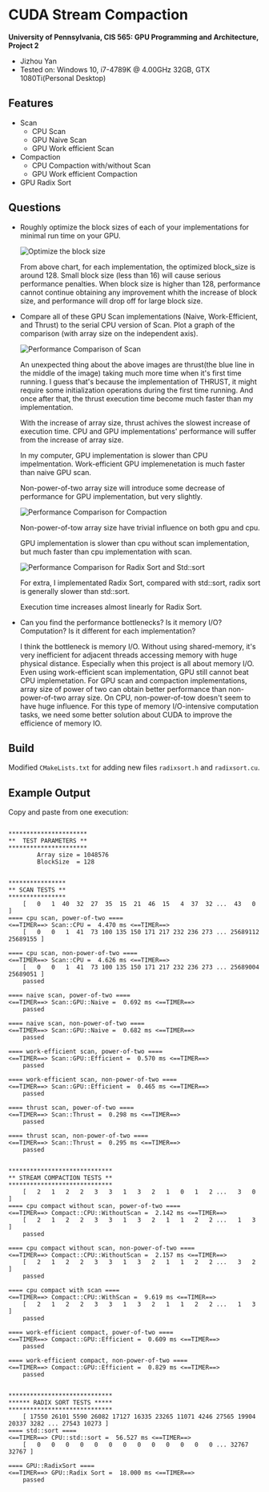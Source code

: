 CUDA Stream Compaction
======================

**University of Pennsylvania, CIS 565: GPU Programming and Architecture, Project 2**

* Jizhou Yan
* Tested on: Windows 10, i7-4789K @ 4.00GHz 32GB, GTX 1080Ti(Personal Desktop)

## Features
* Scan
  * CPU Scan
  * GPU Naive Scan
  * GPU Work efficient Scan
* Compaction
  * CPU Compaction with/without Scan
  * GPU Work efficient Compaction
* GPU Radix Sort

## Questions

* Roughly optimize the block sizes of each of your implementations for minimal run time on your GPU.

	![Optimize the block size](img/T1.png)

	From above chart, for each implementation, the optimized block_size is around 128. Small block size (less than 16) will cause serious performance penalties. When block size is higher than 128, performance cannot continue obtaining any improvement whith the increase of block size, and performance will drop off for large block size.

* Compare all of these GPU Scan implementations (Naive, Work-Efficient, and Thrust) to the serial CPU version of Scan. Plot a graph of the comparison (with array size on the independent axis).

	![Performance Comparison of Scan](img/T2.png)

	An unexpected thing about the above images are thrust(the blue line in the middle of the image) taking much more time when it's first time running. I guess that's because the implementation of THRUST, it might require some initialization operations during the first time running. And once after that, the thrust execution time become much faster than my implementation.

	With the increase of array size, thrust achives the slowest increase of execution time. CPU and GPU implementations' performance will suffer from the increase of array size. 

	In my computer, GPU implementation is slower than CPU impelmentation. Work-efficient GPU implemenetation is much faster than naive GPU scan.

	Non-power-of-two array size will introduce some decrease of performance for GPU implementation, but very slightly.

	![Performance Comparison for Compaction](img/T3.png)

	Non-power-of-tow array size have trivial influence on both gpu and cpu.

	GPU implementation is slower than cpu without scan implementation, but much faster than cpu implementation with scan.

	![Performance Comparison for Radix Sort and Std::sort](img/T4.png)

	For extra, I implementated Radix Sort, compared with std::sort, radix sort is generally slower than std::sort.

	Execution time increases almost linearly for Radix Sort.

* Can you find the performance bottlenecks? Is it memory I/O? Computation? Is it different for each implementation?

	I think the bottleneck is memory I/O. Without using shared-memory, it's very inefficient for adjacent threads accessing memory with huge physical distance. Especially when this project is all about memory I/O. Even using work-efficient scan implementation, GPU still cannot beat CPU implemetation. For GPU scan and compaction implementations, array size of power of two can obtain better performance than non-power-of-two array size. On CPU, non-power-of-tow doesn't seem to have huge influence. For this type of memory I/O-intensive computation tasks, we need some better solution about CUDA to improve the efficience of memory IO.

## Build
Modified `CMakeLists.txt` for adding new files `radixsort.h` and `radixsort.cu`. 

## Example Output
Copy and paste from one execution:

```

**********************
**  TEST PARAMETERS **
**********************
        Array size = 1048576
        BlockSize  = 128


****************
** SCAN TESTS **
****************
    [   0   1  40  32  27  35  15  21  46  15   4  37  32 ...  43   0 ]
==== cpu scan, power-of-two ====
<==TIMER==> Scan::CPU =  4.470 ms <==TIMER==>
    [   0   0   1  41  73 100 135 150 171 217 232 236 273 ... 25689112 25689155 ]

==== cpu scan, non-power-of-two ====
<==TIMER==> Scan::CPU =  4.626 ms <==TIMER==>
    [   0   0   1  41  73 100 135 150 171 217 232 236 273 ... 25689004 25689051 ]
    passed

==== naive scan, power-of-two ====
<==TIMER==> Scan::GPU::Naive =  0.692 ms <==TIMER==>
    passed

==== naive scan, non-power-of-two ====
<==TIMER==> Scan::GPU::Naive =  0.682 ms <==TIMER==>
    passed

==== work-efficient scan, power-of-two ====
<==TIMER==> Scan::GPU::Efficient =  0.570 ms <==TIMER==>
    passed

==== work-efficient scan, non-power-of-two ====
<==TIMER==> Scan::GPU::Efficient =  0.465 ms <==TIMER==>
    passed

==== thrust scan, power-of-two ====
<==TIMER==> Scan::Thrust =  0.298 ms <==TIMER==>
    passed

==== thrust scan, non-power-of-two ====
<==TIMER==> Scan::Thrust =  0.295 ms <==TIMER==>
    passed


*****************************
** STREAM COMPACTION TESTS **
*****************************
    [   2   1   2   2   3   3   1   3   2   1   0   1   2 ...   3   0 ]
==== cpu compact without scan, power-of-two ====
<==TIMER==> Compact::CPU::WithoutScan =  2.142 ms <==TIMER==>
    [   2   1   2   2   3   3   1   3   2   1   1   2   2 ...   1   3 ]
    passed

==== cpu compact without scan, non-power-of-two ====
<==TIMER==> Compact::CPU::WithoutScan =  2.157 ms <==TIMER==>
    [   2   1   2   2   3   3   1   3   2   1   1   2   2 ...   3   2 ]
    passed

==== cpu compact with scan ====
<==TIMER==> Compact::CPU::WithScan =  9.619 ms <==TIMER==>
    [   2   1   2   2   3   3   1   3   2   1   1   2   2 ...   1   3 ]
    passed

==== work-efficient compact, power-of-two ====
<==TIMER==> Compact::GPU::Efficient =  0.609 ms <==TIMER==>
    passed

==== work-efficient compact, non-power-of-two ====
<==TIMER==> Compact::GPU::Efficient =  0.829 ms <==TIMER==>
    passed


*****************************
****** RADIX SORT TESTS *****
*****************************
    [ 17550 26101 5590 26082 17127 16335 23265 11071 4246 27565 19904 20337 3282 ... 27543 10273 ]
==== std::sort ====
<==TIMER==> CPU::std::sort =  56.527 ms <==TIMER==>
    [   0   0   0   0   0   0   0   0   0   0   0   0   0 ... 32767 32767 ]

==== GPU::RadixSort ====
<==TIMER==> GPU::Radix Sort =  18.000 ms <==TIMER==>
    passed

```

